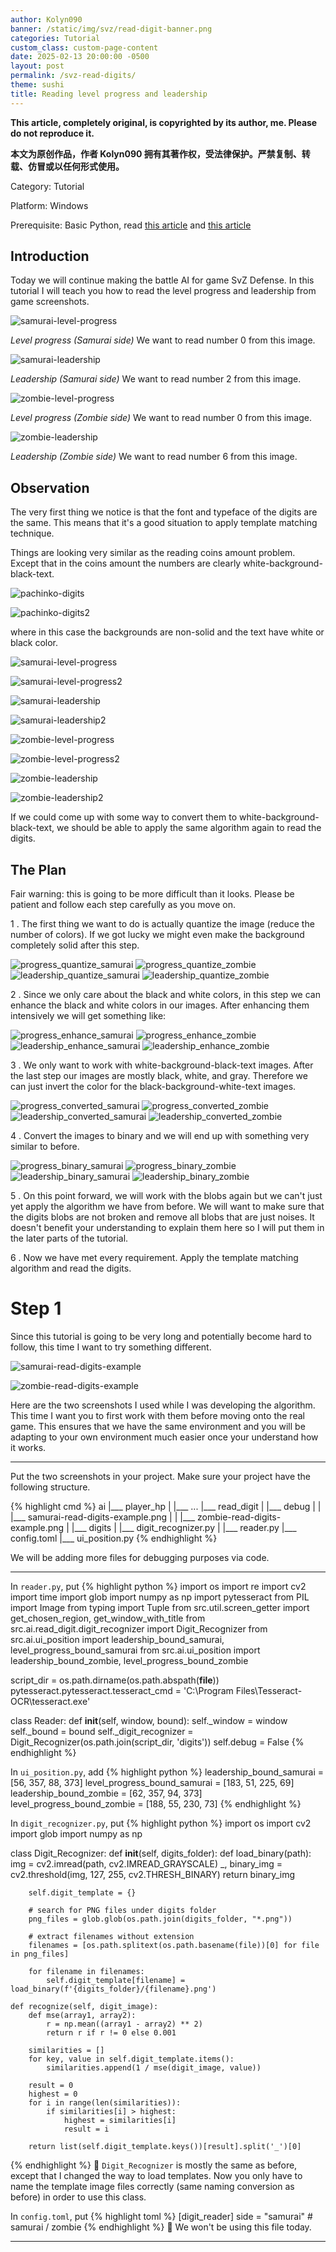 ```yaml
---
author: Kolyn090
banner: /static/img/svz/read-digit-banner.png
categories: Tutorial
custom_class: custom-page-content
date: 2025-02-13 20:00:00 -0500
layout: post
permalink: /svz-read-digits/
theme: sushi
title: Reading level progress and leadership
---
```



**This article, completely original, is copyrighted by its author, me. Please do not reproduce it.**


**本文为原创作品，作者 Kolyn090 拥有其著作权，受法律保护。严禁复制、转载、仿冒或以任何形式使用。**


Category: Tutorial


Platform: Windows


Prerequisite: Basic Python, read [this article](/svz-player-hp/) and [this article](/svz-pachinko-coins/)


## Introduction
Today we will continue making the battle AI for game SvZ Defense. In this tutorial I will teach you how to read the level progress and leadership from game screenshots.


![samurai-level-progress](/static/img/svz/samurai-level-progress.png)


*Level progress (Samurai side)* We want to read number 0 from this image.


![samurai-leadership](/static/img/svz/samurai-leadership.png)


*Leadership (Samurai side)* We want to read number 2 from this image.


![zombie-level-progress](/static/img/svz/zombie-level-progress.png)


*Level progress (Zombie side)* We want to read number 0 from this image.


![zombie-leadership](/static/img/svz/zombie-leadership.png)


*Leadership (Zombie side)* We want to read number 6 from this image.


## Observation
The very first thing we notice is that the font and typeface of the digits are the same. This means that it's a good situation to apply template matching technique. 


Things are looking very similar as the reading coins amount problem. Except that in the coins amount the numbers are clearly white-background-black-text. 


![pachinko-digits](/static/img/svz/pachinko-digits.png)


![pachinko-digits2](/static/img/svz/pachinko-digits2.png)


where in this case the backgrounds are non-solid and the text have white or black color. 


![samurai-level-progress](/static/img/svz/samurai-level-progress.png)


![samurai-level-progress2](/static/img/svz/samurai-level-progress2.png)


![samurai-leadership](/static/img/svz/samurai-leadership.png)


![samurai-leadership2](/static/img/svz/samurai-leadership2.png)


![zombie-level-progress](/static/img/svz/zombie-level-progress.png)


![zombie-level-progress2](/static/img/svz/zombie-level-progress2.png)


![zombie-leadership](/static/img/svz/zombie-leadership.png)


![zombie-leadership2](/static/img/svz/zombie-leadership2.png)


If we could come up with some way to convert them to white-background-black-text, we should be able to apply the same algorithm again to read the digits.


## The Plan
Fair warning: this is going to be more difficult than it looks. Please be patient and follow each step carefully as you move on.

1 . The first thing we want to do is actually quantize the image (reduce the number of colors). If we got lucky we might even make the background completely solid after this step.


![progress_quantize_samurai](/static/img/svz/progress_quantize_samurai.png)
![progress_quantize_zombie](/static/img/svz/progress_quantize_zombie.png)
![leadership_quantize_samurai](/static/img/svz/leadership_quantize_samurai.png)
![leadership_quantize_zombie](/static/img/svz/leadership_quantize_zombie.png)


2 . Since we only care about the black and white colors, in this step we can enhance the black and white colors in our images. After enhancing them intensively we will get something like:


![progress_enhance_samurai](/static/img/svz/progress_enhance_samurai.png)
![progress_enhance_zombie](/static/img/svz/progress_enhance_zombie.png)
![leadership_enhance_samurai](/static/img/svz/leadership_enhance_samurai.png)
![leadership_enhance_zombie](/static/img/svz/leadership_enhance_zombie.png)


3 . We only want to work with white-background-black-text images. After the last step our images are mostly black, white, and gray. Therefore we can just invert the color for the black-background-white-text images. 


![progress_converted_samurai](/static/img/svz/progress_converted_samurai.png)
![progress_converted_zombie](/static/img/svz/progress_converted_zombie.png)
![leadership_converted_samurai](/static/img/svz/leadership_converted_samurai.png)
![leadership_converted_zombie](/static/img/svz/leadership_converted_zombie.png)


4 . Convert the images to binary and we will end up with something very similar to before.


![progress_binary_samurai](/static/img/svz/progress_binary_samurai.png)
![progress_binary_zombie](/static/img/svz/progress_binary_zombie.png)
![leadership_binary_samurai](/static/img/svz/leadership_binary_samurai.png)
![leadership_binary_zombie](/static/img/svz/leadership_binary_zombie.png)


5 . On this point forward, we will work with the blobs again but we can't just yet apply the algorithm we have from before. We will want to make sure that the digits blobs are not broken and remove all blobs that are just noises. It doesn't benefit your understanding to explain them here so I will put them in the later parts of the tutorial.


6 . Now we have met every requirement. Apply the template matching algorithm and read the digits.


# Step 1
Since this tutorial is going to be very long and potentially become hard to follow, this time I want to try something different. 


![samurai-read-digits-example](/static/img/svz/samurai-read-digits-example.png)


![zombie-read-digits-example](/static/img/svz/zombie-read-digits-example.png)


Here are the two screenshots I used while I was developing the algorithm. This time I want you to first work with them before moving onto the real game. This ensures that we have the same environment and you will be adapting to your own environment much easier once your understand how it works.

---

Put the two screenshots in your project. Make sure your project have the following structure.


{% highlight cmd %}
ai
|___ player_hp
|    |___ ...
|___ read_digit
|    |___ debug
|    |    |___ samurai-read-digits-example.png
|    |    |___ zombie-read-digits-example.png
|    |___ digits
|    |___ digit_recognizer.py
|    |___ reader.py
|___ config.toml
|___ ui_position.py
{% endhighlight %}

We will be adding more files for debugging purposes via code.

---

In `reader.py`, put
{% highlight python %}
import os
import re
import cv2
import time
import glob
import numpy as np
import pytesseract
from PIL import Image
from typing import Tuple
from src.util.screen_getter import get_chosen_region, get_window_with_title
from src.ai.read_digit.digit_recognizer import Digit_Recognizer
from src.ai.ui_position import leadership_bound_samurai, level_progress_bound_samurai
from src.ai.ui_position import leadership_bound_zombie, level_progress_bound_zombie

script_dir = os.path.dirname(os.path.abspath(__file__))
pytesseract.pytesseract.tesseract_cmd = 'C:\Program Files\Tesseract-OCR\\tesseract.exe'

class Reader:
    def __init__(self, window, bound):
        self._window = window
        self._bound = bound
        self._digit_recognizer = Digit_Recognizer(os.path.join(script_dir, 'digits'))
        self.debug = False
{% endhighlight %}


In `ui_position.py`, add
{% highlight python %}
leadership_bound_samurai = [56, 357, 88, 373]
level_progress_bound_samurai = [183, 51, 225, 69]
leadership_bound_zombie = [62, 357, 94, 373]
level_progress_bound_zombie = [188, 55, 230, 73]
{% endhighlight %}


In `digit_recognizer.py`, put
{% highlight python %}
import os
import cv2
import glob
import numpy as np

class Digit_Recognizer:
    def __init__(self, digits_folder):
        def load_binary(path):
            img = cv2.imread(path, cv2.IMREAD_GRAYSCALE)
            _, binary_img = cv2.threshold(img, 127, 255, cv2.THRESH_BINARY)
            return binary_img

        self.digit_template = {}

        # search for PNG files under digits folder
        png_files = glob.glob(os.path.join(digits_folder, "*.png"))

        # extract filenames without extension
        filenames = [os.path.splitext(os.path.basename(file))[0] for file in png_files]

        for filename in filenames:
            self.digit_template[filename] = load_binary(f'{digits_folder}/{filename}.png')

    def recognize(self, digit_image):
        def mse(array1, array2):
            r = np.mean((array1 - array2) ** 2)
            return r if r != 0 else 0.001

        similarities = []
        for key, value in self.digit_template.items():
            similarities.append(1 / mse(digit_image, value))

        result = 0
        highest = 0
        for i in range(len(similarities)):
            if similarities[i] > highest:
                highest = similarities[i]
                result = i

        return list(self.digit_template.keys())[result].split('_')[0]
{% endhighlight %}
📍 `Digit_Recognizer` is mostly the same as before, except that I changed the way to load templates. Now you only have to name the template image files correctly (same naming conversion as before) in order to use this class.


In `config.toml`, put
{% highlight toml %}
[digit_reader]
side = "samurai"  # samurai / zombie
{% endhighlight %}
📍 We won't be using this file today.

---

